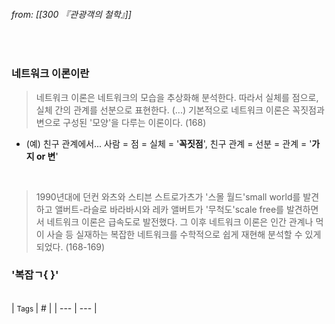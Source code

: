
###### from: [[300 『관광객의 철학』]]

<br/>

### 네트워크 이론이란

>네트워크 이론은 네트워크의 모습을 추상화해 분석한다. 따라서 실체를 점으로, 실체 간의 관계를 선분으로 표현한다. (...) 기본적으로 네트워크 이론은 꼭짓점과 변으로 구성된 '모양'을 다루는 이론이다. (168)

- (예) 친구 관계에서... 사람 = 점 = 실체 = '**꼭짓점**', 친구 관계 = 선분 = 관계 = '**가지 or 변**'

<br/>

>1990년대에 던컨 와츠와 스티븐 스트로가츠가 '스몰 월드'small world를 발견하고 앨버트-라슬로 바라바시와 레카 앨버트가 '무척도'scale free를 발견하면서 네트워크 이론은 급속도로 발전했다. 그 이후 네트워크 이론은 인간 관계나 먹이 사슬 등 실재하는 복잡한 네트워크를 수학적으로 쉽게 재현해 분석할 수 있게 되었다. (168-169)

### '복잡ㄱ{ }'
</br>
| <small> Tags </small> | # |
| --- | --- |
